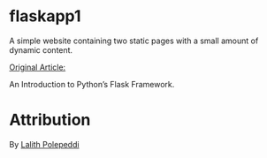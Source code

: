 # flaskapp1
A simple website containing two static pages with a small amount of dynamic content. 

[Original Article:](https://code.tutsplus.com/tutorials/an-introduction-to-pythons-flask-framework--net-28822)

An Introduction to Python’s Flask Framework. 

# Attribution
By [Lalith Polepeddi](https://tutsplus.com/authors/lalith-polepeddi?_ga=2.21801144.208288087.1519558792-1744756420.1519012073)
